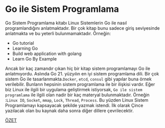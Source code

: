 Go ile Sistem Programlama
=====================

Go Sistem Programlama kitabı Linux Sistemlerin Go ile nasıl programlandığını anlatmaktadır. Bir çok kitap bunu sadece giriş seviyesinde anlatmakta ve bu yeterli bulunmamaktadır.
Örneğin:

- Go tutorial
- Learning Go
- Build web application with golang
- Learn Go By Example

Ancak bir kaç zamandır çıkan hiç bir kitap sistem programlamayı Go ile anlatmıyordu. Aslında Go 21. yüzyılın en iyi sistem programlama dili. Bir çok sistem Go ile tasarlanmakta.`Docker`, `etcd`, `consul` gibi yapılar buna örnek verilebilir. Bunların hepsinin sistem programlama ile bir ilişkisi vardır. Eğer biz Linux ile ilgili bir uygulama geliştirmek istiyorsak, `Go ile sistem programlama` ile ilgili olan nadir bir kaç materyal bulunmaktadır. Örneğin :`Linux IO`, `Socket`, `mmap`, `Lock`, `Thread`, `Process`. Bu yüzden Linux Sistem Programlamayı kapsayacak şekilde yazmak istendi. İlk olarak Çince yazılacak olan bu kaynak daha sonra diğer dillere çevrilecektir.

[ÖZET](SUMMARY.md)
